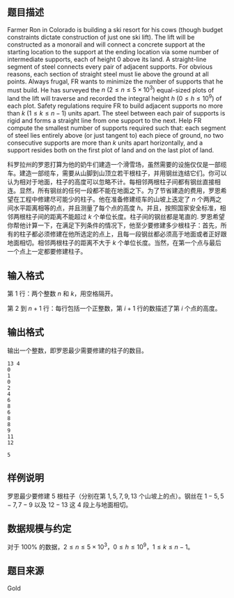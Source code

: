 ## 题目描述
Farmer Ron in Colorado is building a ski resort for his cows (though budget constraints dictate construction of just one ski lift). The lift will be constructed as a monorail and will connect a concrete support at the starting location to the support at the ending location via some number of intermediate supports, each of height 0 above its land. A straight-line segment of steel connects every pair of adjacent supports. For obvious reasons, each section of straight steel must lie above the ground at all points. Always frugal, FR wants to minimize the number of supports that he must build. He has surveyed the $n \ (2  \leq  n  \leq  5\times 10^3)$ equal-sized plots of land the lift will traverse and recorded the integral height $h \ (0  \leq  h  \leq  10^9)$ of each plot. Safety regulations require FR to build adjacent supports no more than $k \ (1  \leq  k  \leq  n - 1)$ units apart. The steel between each pair of supports is rigid and forms a straight line from one support to the next. Help FR compute the smallest number of supports required such that: each segment of steel lies entirely above (or just tangent to) each piece of ground, no two consecutive supports are more than $k$ units apart horizontally, and a support resides both on the first plot of land and on the last plot of land.

科罗拉州的罗恩打算为他的奶牛们建造一个滑雪场，虽然需要的设施仅仅是一部缆车。建造一部缆车，需要从山脚到山顶立若干根柱子，并用钢丝连结它们。你可以认为相对于地面，柱子的高度可以忽略不计。每相邻两根柱子间都有钢丝直接相连。显然，所有钢丝的任何一段都不能在地面之下。为了节省建造的费用，罗恩希望在工程中修建尽可能少的柱子。他在准备修建缆车的山坡上迭定了 $n$ 个两两之间水平距离相等的点，并且测量了每个点的高度 $h$。并且，按照国家安全标准，相邻两根柱子间的距离不能超过 $k$ 个单位长度。柱子间的钢丝都是笔直的. 罗恩希望你帮他计算一下，在满足下列条件的情况下，他至少要修建多少根柱子：首先，所有的柱子都必须修建在他所选定的点上，且每一段钢丝都必须高于地面或者正好跟地面相切。相邻两根柱子的距离不大于 $k$ 个单位长度。当然，在第一个点与最后一个点上一定都要修建柱子。
## 输入格式

第 $1$ 行：两个整数 $n$ 和 $k$，用空格隔开。

第 $2$ 到 $n+1$ 行：每行包括一个正整数，第 $i+1$ 行的数描述了第 $i$ 个点的高度。

## 输出格式

输出一个整数，即罗恩最少需要修建的柱子的数目。

```inout1
13 4
0
1
0
2
4
6
8
6
8
8
9
11
12
```
```output1
5
```
## 样例说明

罗恩最少要修建 $5$ 根柱子（分别在第 $1,5,7,9,13$ 个山坡上的点）。钢丝在 $1-5,5-7,7-9$ 以及 $12-13$ 这 $4$ 段上与地面相切。
## 数据规模与约定
对于 $100\%$ 的数据，$2 \leq n \leq 5\times 10^3$，$0 \leq h \leq 10^9$，$1 \leq k \leq n-1$。
## 题目来源
Gold